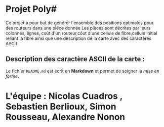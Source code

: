 Projet Poly#
============
Ce projet a pour but de générer l'ensemble des positions optimales pour des routeurs dans une pièce donnée
Les pièces sont décrites par leurs colonnes, lignes, coût d'un routeur,côut d'une cellule de fibre,cellule initial reliant la fibre
ainsi que une description de la carte avec des caractères ASCII

Description des caractère ASCII de la carte :
  -
Le fichier `README.md` est écrit en **Markdown**
et permet de soigner la _mise en forme_.

L'équipe : Nicolas Cuadros , Sebastien Berlioux, Simon Rousseau, Alexandre Nonon
===========
